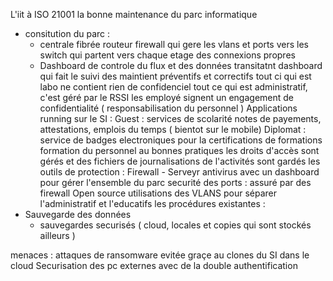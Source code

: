 L'iit à ISO 21001 
la bonne maintenance du parc informatique 
* consitution du parc : 
	* centrale  fibrée  routeur firewall qui gere les vlans et ports vers les switch qui partent vers chaque etage  des connexions propres 
	* Dashboard de controle du flux et des données transitatnt 
dashboard  qui  fait le suivi des maintient préventifs et correctifs 
tout ci qui est labo ne contient rien de confidenciel 
tout ce qui est administratif, c'est géré par le RSSI 
les employé signent un engagement de confidentialité ( responsabilisation du personnel )
Applications running sur le SI : 
	Guest : services de scolarité
	notes de payements, attestations, emplois du temps ( bientot sur le mobile)
	Diplomat : service de badges electroniques pour la certifications de formations 
formation du personnel au bonnes pratiques 
les droits d'accès sont gérés et des fichiers de journalisations de l'activités sont gardés 
les outils de protection : Firewall - Serveyr antivirus avec un dashboard pour gérer l'ensemble du parc 
securité des ports : assuré par des firewall Open source 
utilisations des VLANS pour séparer l'administratif et l'educatifs 
les procédures existantes : 
* Sauvegarde des données 
	* sauvegardes securisés ( cloud, locales et copies qui sont stockés ailleurs )

menaces : 
	attaques de ransomware evitée graçe au clones du SI dans le cloud 
	Securisation des pc externes avec de la double authentification 